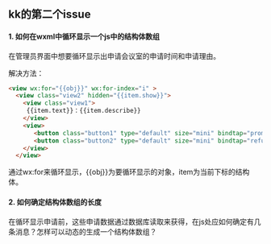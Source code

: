 ## kk的第二个issue

#### 1. 如何在wxml中循环显示一个js中的结构体数组

在管理员界面中想要循环显示出申请会议室的申请时间和申请理由。



解决方法：

```html
<view wx:for="{{obj}}" wx:for-index="i" >
  <view class="view2" hidden="{{item.show}}">
    <view class="view1">
     {{item.text}}：{{item.describe}}
    </view>
    <view>
       <button class="button1" type="default" size="mini" bindtap="promise" id="{{i}}"> 允  许 </button>
       <button class="button2" type="default" size="mini" bindtap="refuse"   id="{{i}}"> 拒     绝 </button>
    </view>
  </view>
```

通过wx:for来循环显示，{{obj}}为要循环显示的对象，item为当前下标的结构体。



#### 2. 如何确定结构体数组的长度

​        在循环显示申请前，这些申请数据通过数据库读取来获得，在js处应如何确定有几条消息？怎样可以动态的生成一个结构体数组？

